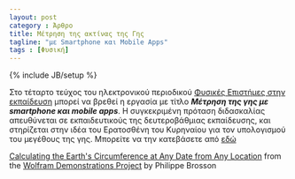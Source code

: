 ```yaml
---
layout: post
category : Άρθρο
title: Μέτρηση της ακτίνας της Γης
tagline: "με Smartphone και Mobile Apps"
tags : [Φυσική]
---
```

{% include JB/setup %}


Στο τέταρτο τεύχος του ηλεκτρονικού περιοδικού [Φυσικές Επιστήμες στην εκπαίδευση](http://physcool.web.auth.gr/) μπορεί να βρεθεί η εργασία με τίτλο ***Μέτρηση της γης με smartphone και mobile apps***. Η συγκεκριμένη πρόταση διδασκαλίας απευθύνεται σε εκπαιδευτικούς της δευτεροβάθμιας εκπαίδευσης, και στηρίζεται στην ιδέα του Ερατοσθένη του Κυρηναίου για τον υπολογισμού του μεγέθους της γης. Μπορείτε να την κατεβάσετε από [εδώ](https://drive.google.com/open?id=0B2PMgebiPbrIeU4yNUJzb0VKSjA)


<script type='text/javascript' src='http://demonstrations.wolfram.com/javascript/embed.js' ></script><script type='text/javascript'>var demoObj = new DEMOEMBED(); demoObj.run('CalculatingTheEarthsCircumferenceAtAnyDateFromAnyLocation', '', '547', '675');</script><div id='DEMO_CalculatingTheEarthsCircumferenceAtAnyDateFromAnyLocation'><a class='demonstrationHyperlink' href='http://demonstrations.wolfram.com/CalculatingTheEarthsCircumferenceAtAnyDateFromAnyLocation/' target='_blank'>Calculating the Earth's Circumference at Any Date from Any Location</a> from the <a class='demonstrationHyperlink' href='http://demonstrations.wolfram.com/' target='_blank'>Wolfram Demonstrations Project</a> by Philippe Brosson</div><br />